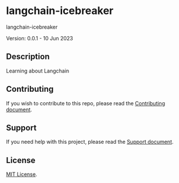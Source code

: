 # langchain-icebreaker

langchain-icebreaker

Version: 0.0.1 - 10 Jun 2023

## Description

Learning about Langchain

## Contributing

If you wish to contribute to this repo, please read the [Contributing document](.github/CONTRIBUTING.md).

## Support

If you need help with this project, please read the [Support document](.github/SUPPORT.md).

## License

[MIT License](LICENSE).
